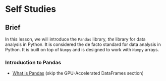 # Self Studies

## Brief

In this lesson, we will introduce the `Pandas` library, _the_ library for data analysis in Python. It is considered the de facto standard for data analysis in Python. It is built on top of `Numpy` and is designed to work with `Numpy` arrays.

### Introduction to Pandas

- [What is Pandas](https://www.nvidia.com/en-us/glossary/data-science/pandas-python/) (skip the GPU-Accelerated DataFrames section)
